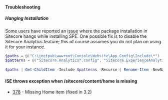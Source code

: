 #### Troubleshooting

##### Hanging Installation
Some users have reported an [issue](https://github.com/SitecorePowerShell/Console/issues/404) where the package installation in Sitecore hangs while installing SPE. One possible fix is to disable the Sitecore Analytics feature; this of course assumes you do not plan on using it for your instance.

```powershell
$paths = @("C:\inetpub\wwwroot\Console\Website\App_Config\Include\*")
$patterns = @("Sitecore.Analytics*.config", "Sitecore.ExperienceAnalytics*.config")
 
$paths | Get-ChildItem -Include $patterns -Recurse | Rename-Item -NewName { $PSItem.Name + ".disabled" }
```

#### ISE throws exception when /sitecore/content/home is missing

- [378](https://github.com/SitecorePowerShell/Console/issues/378) - Missing Home item (fixed in 3.2)